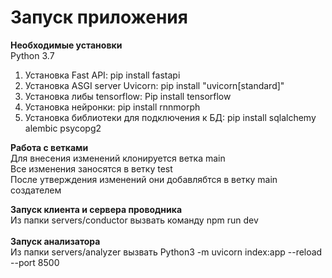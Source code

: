 # Запуск приложения
**Необходимые установки**<br>
Python 3.7
1) Установка Fast API: pip install fastapi <br>
2) Установка ASGI server Uvicorn: pip install "uvicorn[standard]" <br>
3) Установка либы tensorflow: Pip install tensorflow <br>
4) Установка нейронки: pip install rnnmorph<br>
5) Установка библиотеки для подключения к БД: pip install sqlalchemy alembic psycopg2<br>

**Работа с ветками**<br>
Для внесения изменений клонируется ветка main<br>
Все изменения заносятся в ветку test<br>
После утверждения изменений они добавлябтся в ветку main создателем<br>

**Запуск клиента и сервера проводника**<br>
Из папки servers/conductor вызвать команду npm run dev<br><br>
**Запуск анализатора**<br>
Из папки servers/analyzer вызвать Python3 -m uvicorn index:app --reload --port 8500